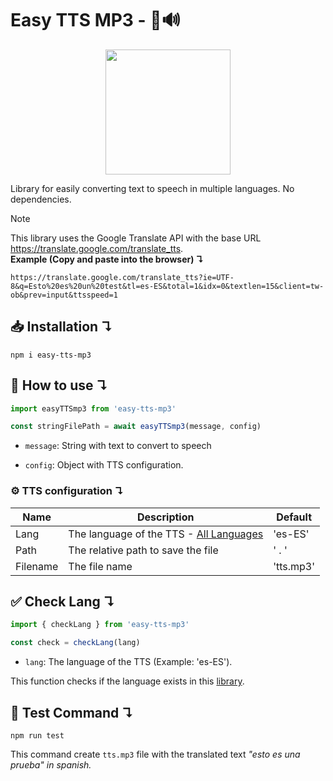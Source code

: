 # Easy TTS MP3 - 📄🔊

<div align="center">
  <img width="200"
    src="https://i.imgur.com/xcD15Fw.png">
</div>

Library for easily converting text to speech in multiple languages. No dependencies.

> [!NOTE]
> This library uses the Google Translate API with the base URL https://translate.google.com/translate_tts. <br> __Example (Copy and paste into the browser) ↴__ 
> ```
> https://translate.google.com/translate_tts?ie=UTF-8&q=Esto%20es%20un%20test&tl=es-ES&total=1&idx=0&textlen=15&client=tw-ob&prev=input&ttsspeed=1
>``` 

## 📥 Installation  ↴
```
npm i easy-tts-mp3
```

## 🤔  How to use ↴
```js
import easyTTSmp3 from 'easy-tts-mp3'

const stringFilePath = await easyTTSmp3(message, config)
```

- `message`: String with text to convert to speech

- `config`: Object with TTS configuration.

### ⚙️ TTS configuration ↴

|Name|Description|Default|
|-----|-------|-------|
|Lang|The language of the TTS - [All Languages](https://cloud.google.com/speech-to-text/docs/speech-to-text-supported-languages]) | 'es-ES' |
|Path|The relative path to save the file| ' . ' |
|Filename|The file name| 'tts.mp3' |

## ✅ Check Lang ↴
```js
import { checkLang } from 'easy-tts-mp3'

const check = checkLang(lang)
```

- `lang`: The language of the TTS (Example: 'es-ES').

This function checks if the language exists in this [library](/src/utils/lang.js).

## 🧪 Test Command ↴
```
npm run test
```

This command create `tts.mp3` file with the translated text *"esto es una prueba" in spanish.*